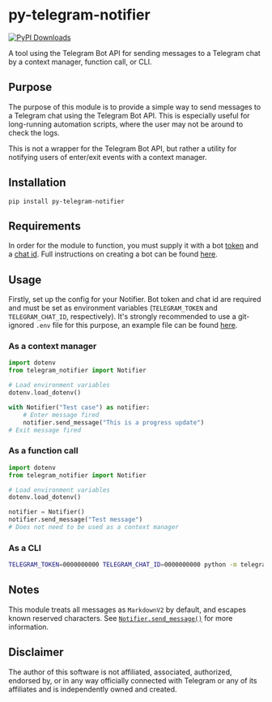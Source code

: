 # py-telegram-notifier

[![PyPI Downloads](https://static.pepy.tech/badge/py-telegram-notifier)](https://pepy.tech/projects/py-telegram-notifier)

A tool using the Telegram Bot API for sending messages to a Telegram chat by
a context manager, function call, or CLI.

## Purpose

The purpose of this module is to provide a simple way to send messages to a Telegram chat using the Telegram Bot API. 
This is especially useful for long-running automation scripts, where the user may not be around to check the logs. 

This is not a wrapper for the Telegram Bot API, but rather a utility for notifying users of enter/exit events with a 
context manager.

## Installation

    pip install py-telegram-notifier

## Requirements

In order for the module to function, you must supply it with a bot
[token](https://core.telegram.org/bots/api#authorizing-your-bot) and a
[chat id](https://core.telegram.org/bots/api#getupdates). Full instructions on creating a bot
can be found [here](https://core.telegram.org/bots#3-how-do-i-create-a-bot).

## Usage 

Firstly, set up the config for your Notifier. Bot token and chat id are required and must be set as environment 
variables (`TELEGRAM_TOKEN` and `TELEGRAM_CHAT_ID`, respectively). It's strongly recommended to use a git-ignored `.env` 
file for this purpose, an example file can be found [here](https://github.com/jon-edward/py-telegram-notifier/blob/main/.env.example).

### As a context manager

```python
import dotenv
from telegram_notifier import Notifier

# Load environment variables
dotenv.load_dotenv()

with Notifier("Test case") as notifier:
    # Enter message fired
    notifier.send_message("This is a progress update")
# Exit message fired
```

### As a function call

```python
import dotenv
from telegram_notifier import Notifier

# Load environment variables
dotenv.load_dotenv()

notifier = Notifier()
notifier.send_message("Test message")
# Does not need to be used as a context manager
```

### As a CLI

```bash
TELEGRAM_TOKEN=0000000000 TELEGRAM_CHAT_ID=0000000000 python -m telegram_notifier "Test message"
```

## Notes

This module treats all messages as `MarkdownV2` by default, and escapes known reserved characters. See [`Notifier.send_message()`](https://github.com/jon-edward/py-telegram-notifier/blob/main/telegram_notifier/notifier.py) for more information.


## Disclaimer

The author of this software is not affiliated, associated, authorized, endorsed by, or in any
way officially connected with Telegram or any of its affiliates and is independently owned and
created.
